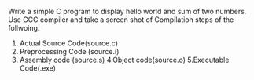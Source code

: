 Write a simple C program to display hello world and sum of two numbers. Use GCC compiler and take a screen shot of Compilation steps of the follwoing.
1. Actual Source Code(source.c)
2. Preprocessing Code (source.i)
3. Assembly code (source.s)
4.Object code(source.o)
5.Executable Code(.exe)
